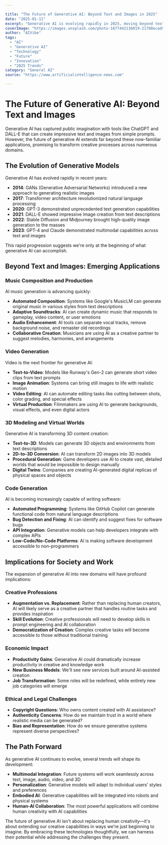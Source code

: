 ```yaml
---

title: "The Future of Generative AI: Beyond Text and Images in 2025"
date: "2025-01-11"
excerpt: "Generative AI is evolving rapidly in 2025, moving beyond text and images to transform music creation, video production, 3D modeling, code generation, and scientific research."
coverImage: "https://images.unsplash.com/photo-1677442136019-21780ecad995?w=800&h=400&fit=crop&auto=format"
author: "AIVibe"
tags:
  - "AI"
  - "Generative AI"
  - "Technology"
  - "Future"
  - "Innovation"
  - "2025 Trends"
category: "General AI"
source: "https://www.artificialintelligence-news.com"

---
```


# The Future of Generative AI: Beyond Text and Images

Generative AI has captured public imagination with tools like ChatGPT and DALL-E that can create impressive text and images from simple prompts. However, the future of generative AI extends far beyond these now-familiar applications, promising to transform creative processes across numerous domains.

## The Evolution of Generative Models

Generative AI has evolved rapidly in recent years:

- **2014**: GANs (Generative Adversarial Networks) introduced a new approach to generating realistic images
- **2017**: Transformer architecture revolutionized natural language processing
- **2020**: GPT-3 demonstrated unprecedented text generation capabilities
- **2021**: DALL-E showed impressive image creation from text descriptions
- **2022**: Stable Diffusion and Midjourney brought high-quality image generation to the masses
- **2023**: GPT-4 and Claude demonstrated multimodal capabilities across text and images

This rapid progression suggests we're only at the beginning of what generative AI can accomplish.

## Beyond Text and Images: Emerging Applications

### Music Composition and Production

AI music generation is advancing quickly:

- **Automated Composition**: Systems like Google's MusicLM can generate original music in various styles from text descriptions
- **Adaptive Soundtracks**: AI can create dynamic music that responds to gameplay, video content, or user emotions
- **Audio Enhancement**: AI tools can separate vocal tracks, remove background noise, and remaster old recordings
- **Collaborative Creation**: Musicians are using AI as a creative partner to suggest melodies, harmonies, and arrangements

### Video Generation

Video is the next frontier for generative AI:

- **Text-to-Video**: Models like Runway's Gen-2 can generate short video clips from text prompts
- **Image Animation**: Systems can bring still images to life with realistic motion
- **Video Editing**: AI can automate editing tasks like cutting between shots, color grading, and special effects
- **Virtual Production**: Filmmakers are using AI to generate backgrounds, visual effects, and even digital actors

### 3D Modeling and Virtual Worlds

Generative AI is transforming 3D content creation:

- **Text-to-3D**: Models can generate 3D objects and environments from text descriptions
- **2D-to-3D Conversion**: AI can transform 2D images into 3D models
- **Procedural Generation**: Game developers use AI to create vast, detailed worlds that would be impossible to design manually
- **Digital Twins**: Companies are creating AI-generated digital replicas of physical spaces and objects

### Code Generation

AI is becoming increasingly capable of writing software:

- **Automated Programming**: Systems like GitHub Copilot can generate functional code from natural language descriptions
- **Bug Detection and Fixing**: AI can identify and suggest fixes for software bugs
- **API Integration**: Generative models can help developers integrate with complex APIs
- **Low-Code/No-Code Platforms**: AI is making software development accessible to non-programmers

## Implications for Society and Work

The expansion of generative AI into new domains will have profound implications:

### Creative Professions

- **Augmentation vs. Replacement**: Rather than replacing human creators, AI will likely serve as a creative partner that handles routine tasks and provides inspiration
- **Skill Evolution**: Creative professionals will need to develop skills in prompt engineering and AI collaboration
- **Democratization of Creation**: Complex creative tasks will become accessible to those without traditional training

### Economic Impact

- **Productivity Gains**: Generative AI could dramatically increase productivity in creative and knowledge work
- **New Business Models**: We'll see new services built around AI-assisted creation
- **Job Transformation**: Some roles will be redefined, while entirely new job categories will emerge

### Ethical and Legal Challenges

- **Copyright Questions**: Who owns content created with AI assistance?
- **Authenticity Concerns**: How do we maintain trust in a world where realistic media can be generated?
- **Bias and Representation**: How do we ensure generative systems represent diverse perspectives?

## The Path Forward

As generative AI continues to evolve, several trends will shape its development:

- **Multimodal Integration**: Future systems will work seamlessly across text, image, audio, video, and 3D
- **Personalization**: Generative models will adapt to individual users' styles and preferences
- **Embodied AI**: Generative capabilities will be integrated into robots and physical systems
- **Human-AI Collaboration**: The most powerful applications will combine human creativity with AI capabilities

The future of generative AI isn't about replacing human creativity—it's about extending our creative capabilities in ways we're just beginning to imagine. By embracing these technologies thoughtfully, we can harness their potential while addressing the challenges they present.